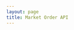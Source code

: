 ```yaml
---
layout: page
title: Market Order API
---
```


<style>
.page-header h1 {
    display: none;
}
</style>

<div id="swag"></div>

<script src="//unpkg.com/swagger-ui-dist@3/swagger-ui-bundle.js"></script>
<link rel="stylesheet" href="//unpkg.com/swagger-ui-dist@3/swagger-ui.css" />

<script>
SwaggerUIBundle({
    dom_id: '#swag',
    url: '/spec/2017-07-26/market_orders.yaml'
});
</script>
